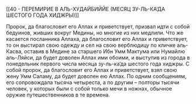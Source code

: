 [[40 - ПЕРЕМИРИЕ В АЛЬ-ХУДАЙБИЙЙЕ (МЕСЯЦ ЗУ-ЛЬ-КА‘ДА ШЕСТОГО ГОДА ХИДЖРЫ)]]

Пророк, да благословит его Аллах и приветствует, призвал идти с собой бедуинов, живших вокруг Медины, но многие из них медлили. Что же касается посланника Аллаха, да благословит его Аллах и приветствует, то он выстирал свою одежду и сел на свою верблюдицу по кличке аль-Касва, оставив в Медине за старшего Ибн Умм Мактума или Нумайлю аль-Ляйси, да будет доволен Аллах ими обоими, и выступив из города в понедельник первого числа месяца зу-ль-ка‘да шестого года хиджры. С собой пророк, да благословит его Аллах и приветствует, взял свою жену Умм Саламу, да будет доволен ею Аллах. По одним сообщениям, его сопровождала тысяча четыреста, а по другим – полторы тысячи человек, у которых были с собой только мечи в ножнах, обычное оружие путешественников в те времена.

